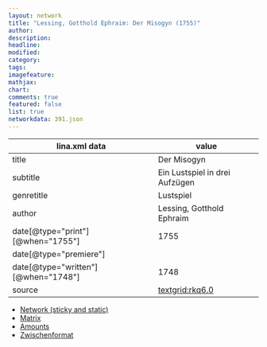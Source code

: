 ```yaml
---
layout: network
title: "Lessing, Gotthold Ephraim: Der Misogyn (1755)"
author:
description:
headline:
modified:
category:
tags:
imagefeature: 
mathjax: 
chart: 
comments: true
featured: false
list: true
networkdata: 391.json
---
```

lina.xml data  | value
------------- | -------------
title|Der Misogyn
subtitle|Ein Lustspiel in drei Aufzügen
genretitle|Lustspiel
author|Lessing, Gotthold Ephraim
date[@type="print"][@when="1755"]|1755
date[@type="premiere"]|
date[@type="written"][@when="1748"]|1748
source|[textgrid:rkq6.0](https://textgridlab.org/1.0/tgcrud-public/rest/textgrid:rkq6.0/data)



* [Network (sticky and static)](/linas/network391)
* [Matrix](/linas/matrix391)
* [Amounts](/linas/amount391)
* [Zwischenformat](/linas/lina391 )
